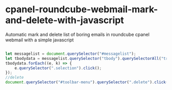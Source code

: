 # cpanel-roundcube-webmail-mark-and-delete-with-javascript
Automatic mark and delete list of boring emails in roundcube cpanel webmail with a simple javascript

```javascript

let messagelist = document.querySelector("#messagelist");
let tbodydata = messagelist.querySelector("tbody").querySelectorAll("tr");
tbodydata.forEach((e, k) => {
    e.querySelector(".selection").click();
});
//delete
document.querySelector("#toolbar-menu").querySelector(".delete").click();

```
